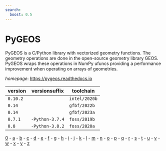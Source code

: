 ```yaml
---
search:
  boost: 0.5
---
```

# PyGEOS

PyGEOS is a C/Python library with vectorized geometry functions. The geometry operations are done in  the open-source geometry library GEOS. PyGEOS wraps these operations in NumPy ufuncs providing a performance  improvement when operating on arrays of geometries.

*homepage*: <https://pygeos.readthedocs.io>

version | versionsuffix | toolchain
--------|---------------|----------
``0.10.2`` |  | ``intel/2020b``
``0.14`` |  | ``gfbf/2022b``
``0.14`` |  | ``gfbf/2023a``
``0.7.1`` | ``-Python-3.7.4`` | ``foss/2019b``
``0.8`` | ``-Python-3.8.2`` | ``foss/2020a``

[0](../0/index.md) - [a](../a/index.md) - [b](../b/index.md) - [c](../c/index.md) - [d](../d/index.md) - [e](../e/index.md) - [f](../f/index.md) - [g](../g/index.md) - [h](../h/index.md) - [i](../i/index.md) - [j](../j/index.md) - [k](../k/index.md) - [l](../l/index.md) - [m](../m/index.md) - [n](../n/index.md) - [o](../o/index.md) - [p](../p/index.md) - [q](../q/index.md) - [r](../r/index.md) - [s](../s/index.md) - [t](../t/index.md) - [u](../u/index.md) - [v](../v/index.md) - [w](../w/index.md) - [x](../x/index.md) - [y](../y/index.md) - [z](../z/index.md)

